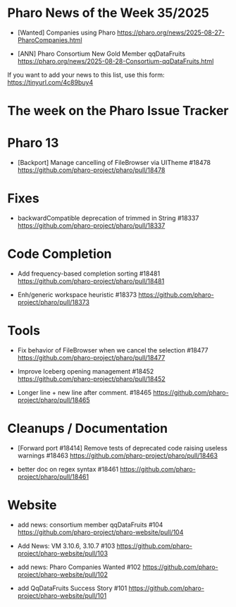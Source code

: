 # Pharo News of the Week 35/2025

- [Wanted] Companies using Pharo 
	https://pharo.org/news/2025-08-27-PharoCompanies.html
	
- [ANN] Pharo Consortium New Gold Member qqDataFruits 
	https://pharo.org/news/2025-08-28-Consortium-qqDataFruits.html


If you want to add your news to this list, use this form: https://tinyurl.com/4c89buy4


# The week on the Pharo Issue Tracker


# Pharo 13

- [Backport] Manage cancelling of FileBrowser via UITheme #18478
	https://github.com/pharo-project/pharo/pull/18478

# Fixes

- backwardCompatible deprecation of trimmed in String #18337
	https://github.com/pharo-project/pharo/pull/18337

# Code Completion

- Add frequency-based completion sorting #18481
	https://github.com/pharo-project/pharo/pull/18481
	
- Enh/generic workspace heuristic #18373
	https://github.com/pharo-project/pharo/pull/18373
	
# Tools

- Fix behavior of FileBrowser when we cancel the selection #18477
	https://github.com/pharo-project/pharo/pull/18477
	
- Improve Iceberg opening management #18452
	https://github.com/pharo-project/pharo/pull/18452

- Longer line + new line after comment. #18465
	https://github.com/pharo-project/pharo/pull/18465
	
	
# Cleanups / Documentation

- [Forward port #18414] Remove tests of deprecated code raising useless warnings #18463
	https://github.com/pharo-project/pharo/pull/18463
	
- better doc on regex syntax #18461
	https://github.com/pharo-project/pharo/pull/18461
	
# Website

- add news: consortium member qqDataFruits #104
	https://github.com/pharo-project/pharo-website/pull/104
	
- Add News: VM 3.10.6, 3.10.7 #103
	https://github.com/pharo-project/pharo-website/pull/103

- add news: Pharo Companies Wanted #102
	https://github.com/pharo-project/pharo-website/pull/102
	
- add QqDataFruits Success Story #101
	https://github.com/pharo-project/pharo-website/pull/101